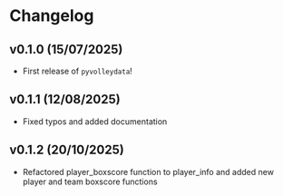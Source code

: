 # Changelog

<!--next-version-placeholder-->

## v0.1.0 (15/07/2025)

- First release of `pyvolleydata`!


## v0.1.1 (12/08/2025)

- Fixed typos and added documentation


## v0.1.2 (20/10/2025)

- Refactored player_boxscore function to player_info and added new player and team boxscore functions
